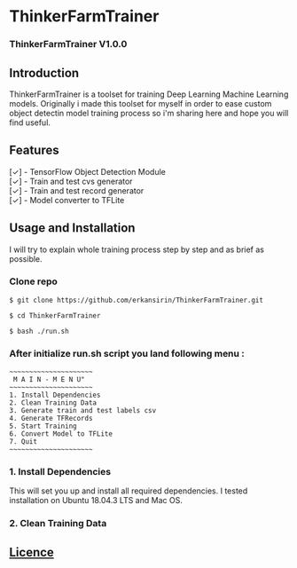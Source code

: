 # ThinkerFarmTrainer


### ThinkerFarmTrainer V1.0.0

## Introduction  

ThinkerFarmTrainer is a toolset for training Deep Learning Machine Learning models. Originally i made this toolset for myself in order to ease custom object detectin model training process so i'm sharing here and hope you will find useful.

## Features    

[✓] - TensorFlow Object Detection Module  
[✓] - Train and test cvs generator  
[✓] - Train and test record generator  
[✓] - Model converter to TFLite  


## Usage and Installation  
I will try to explain whole training process step by step and as brief as possible.

### Clone repo
```
$ git clone https://github.com/erkansirin/ThinkerFarmTrainer.git

$ cd ThinkerFarmTrainer

$ bash ./run.sh
```
### After initialize run.sh script you land following menu :
```
~~~~~~~~~~~~~~~~~~~~~
 M A I N - M E N U"
~~~~~~~~~~~~~~~~~~~~~
1. Install Dependencies
2. Clean Training Data
3. Generate train and test labels csv
4. Generate TFRecords
5. Start Training
6. Convert Model to TFLite
7. Quit
~~~~~~~~~~~~~~~~~~~~~
```
### 1. Install Dependencies  
This will set you up and install all required dependencies. I tested installation on Ubuntu 18.04.3 LTS and Mac OS.  

### 2. Clean Training Data  

## [Licence](https://github.com/erkansirin/ThinkerFarmTrainer/blob/master/LICENSE)  
